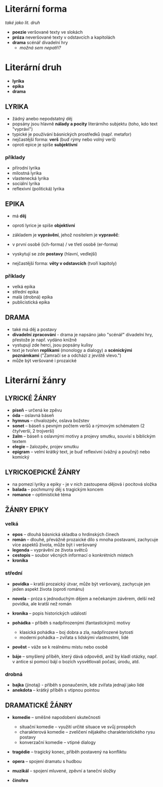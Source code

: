 
# Literární forma
_také jako lit. druh_
* **poezie** veršované texty ve slokách
* **próza** neveršované texty v odstavcích a kapitolách
* **drama** scénář divadelní hry
	* _možná sem nepatří?_

# Literární druh 
* **lyrika**
* **epika**
* **drama**

## LYRIKA

*   žádný anebo nepodstatný děj
*   popsány jsou hlavně **nálady a pocity** literárního subjektu (toho, kdo text "vypráví")
*   typické je používání básnických prostředků (např. metafor)
*   nejčastější forma: **verš** (buď rýmy nebo volný verš)
*   oproti epice je spíše **subjektivní**

### příklady
*   přírodní lyrika
*   milostná lyrika
*   vlastenecká lyrika
*   sociální lyrika
*   reflexivní (politická) lyrika

## EPIKA

*   má **děj**
*   oproti lyrice je spíše **objektivní**
*   základem je **vyprávění**, jehož nositelem je **vypravěč**:

*   v první osobě (ich-forma) / ve třetí osobě (er-forma)

*   vyskytují se zde **postavy** (hlavní, vedlejší)
*   nejčastější forma: **věty v odstavcích** (tvoří kapitoly)

### příklady
*   velká epika
*   střední epika
*   malá (drobná) epika
*   publicistická epika

## DRAMA

*   také má děj a postavy
*   **divadelní zpracování** - drama je napsáno jako "scénář" divadelní hry, přestože je např. vydáno knižně
*   vystupují zde herci, jsou popsány kulisy
*   text je tvořen **replikami** (monology a dialogy) a **scénickými poznámkami** ("Zamračí se a odchází z jeviště vlevo.")
*   může být veršované i prozaické

# Literární žánry

## LYRICKÉ ŽÁNRY

*   **píseň** – určená ke zpěvu
*   **óda** – oslavná báseň
*   **hymnus** – chvalozpěv, oslava božstev
*   **sonet** – báseň s pevným počtem veršů a rýmovým schématem (2 čtyřverší, 2 trojverší)
*   **žalm** – báseň s oslavnými motivy a projevy smutku, souvisí s biblickým textem
*   **elegie** – žalozpěv, projev smutku
*   **epigram** – velmi krátký text, je buď reflexivní (vážný a poučný) nebo komický

## LYRICKOEPICKÉ ŽÁNRY

*   na pomezí lyriky a epiky - je v nich zastoupena dějová i pocitová složka
*   **balada** – pochmurný děj s tragickým koncem
*   **romance** – optimistické téma

## ŽÁNRY EPIKY

### velká
*   **epos** – dlouhá básnická skladba o hrdinských činech
*   **román** – dlouhé, převážně prozaické dílo s mnoha postavami, zachycuje více aspektů života, může být i veršovaný
*   **legenda** – vyprávění ze života světců
*   **cestopis** – soubor věcných informací o konkrétních místech
*	**kronika**

### střední
*   **povídka** – kratší prozaický útvar, může být veršovaný, zachycuje jen jeden aspekt života (oproti románu)
*   **novela** – próza s jednoduchým dějem a nečekaným závěrem, delší než povídka, ale kratší než román
*   **kronika** – popis historických událostí
*   **pohádka** – příběh s nadpřirozenými (fantastickými) motivy
	*   klasická pohádka – boj dobra a zla, nadpřirozené bytosti
	*   moderní pohádka – zvířata s lidskými vlastnostmi, lidé

*   **pověst** – váže se k reálnému místu nebo osobě
*   **báje** – smyšlený příběh, který dává odpovědi, aniž by kladl otázky, např. v antice si pomocí bájí o bozích vysvětlovali počasí, úrodu, atd.


### drobná
*   **bajka** (jinotaj) - příběh s ponaučením, kde zvířata jednají jako lidé
*   **anekdota** – krátký příběh s vtipnou pointou

## DRAMATICKÉ ŽÁNRY

*   **komedie** – směšné napodobení skutečnosti

	*   situační komedie – využití určité situace ve svůj prospěch
	*   charakterová komedie – zveličení nějakého charakteristického rysu postavy
	*   konverzační komedie – vtipné dialogy

*   **tragédie** – tragický konec, příběh postavený na konfliktu
*   **opera** – spojení dramatu s hudbou
*   **muzikál** – spojení mluvené, zpěvní a taneční složky
*   **činohra**
